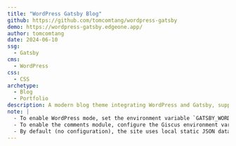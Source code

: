 ```yaml
---
title: "WordPress Gatsby Blog"
github: https://github.com/tomcomtang/wordpress-gatsby
demo: https://wordpress-gatsby.edgeone.app/
author: tomcomtang
date: 2024-06-10
ssg:
  - Gatsby
cms:
  - WordPress
css:
  - CSS
archetype:
  - Blog
  - Portfolio
description: A modern blog theme integrating WordPress and Gatsby, supporting both remote WordPress content and local config file modes for performance and flexibility.
note: |
  - To enable WordPress mode, set the environment variable `GATSBY_WORDPRESS_URL`.
  - To enable the comments module, configure the Giscus environment variables (`GATSBY_GISCUS_REPO`, `GATSBY_GISCUS_REPO_ID`, `GATSBY_GISCUS_CATEGORY_ID`).
  - By default (no configuration), the site uses local static JSON data and does not include comments functionality.
---
```

